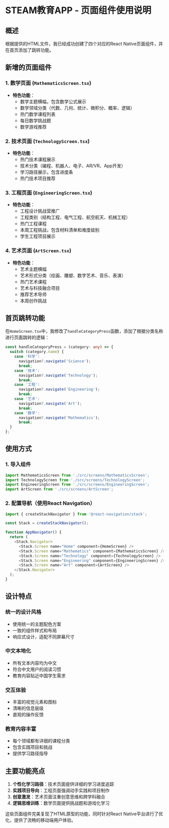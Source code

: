 # STEAM教育APP - 页面组件使用说明

## 概述

根据提供的HTML文件，我已经成功创建了四个对应的React Native页面组件，并在首页添加了跳转功能。

## 新增的页面组件

### 1. 数学页面 (`MathematicsScreen.tsx`)
- **特色功能**：
  - 数学主题横幅，包含数学公式展示
  - 数学领域分类（代数、几何、统计、微积分、概率、逻辑）
  - 热门数学课程列表
  - 每日数学挑战题
  - 数学游戏推荐

### 2. 技术页面 (`TechnologyScreen.tsx`)
- **特色功能**：
  - 热门技术课程展示
  - 技术分类（编程、机器人、电子、AR/VR、App开发）
  - 学习路径展示，包含进度条
  - 热门技术项目推荐

### 3. 工程页面 (`EngineeringScreen.tsx`)
- **特色功能**：
  - 工程设计挑战营推广
  - 工程类别（结构工程、电气工程、航空航天、机械工程）
  - 热门工程课程
  - 本周工程挑战，包含材料清单和难度级别
  - 学生工程项目展示

### 4. 艺术页面 (`ArtScreen.tsx`)
- **特色功能**：
  - 艺术主题横幅
  - 艺术形式分类（绘画、雕塑、数字艺术、音乐、表演）
  - 热门艺术课程
  - 艺术与科技融合项目
  - 推荐艺术导师
  - 本周创作挑战

## 首页跳转功能

在`HomeScreen.tsx`中，我修改了`handleCategoryPress`函数，添加了根据分类名称进行页面跳转的逻辑：

```typescript
const handleCategoryPress = (category: any) => {
  switch (category.name) {
    case '科学':
      navigation?.navigate('Science');
      break;
    case '技术':
      navigation?.navigate('Technology');
      break;
    case '工程':
      navigation?.navigate('Engineering');
      break;
    case '艺术':
      navigation?.navigate('Art');
      break;
    case '数学':
      navigation?.navigate('Mathematics');
      break;
  }
};
```

## 使用方式

### 1. 导入组件
```typescript
import MathematicsScreen from './src/screens/MathematicsScreen';
import TechnologyScreen from './src/screens/TechnologyScreen';
import EngineeringScreen from './src/screens/EngineeringScreen';
import ArtScreen from './src/screens/ArtScreen';
```

### 2. 配置导航（使用React Navigation）
```typescript
import { createStackNavigator } from '@react-navigation/stack';

const Stack = createStackNavigator();

function AppNavigator() {
  return (
    <Stack.Navigator>
      <Stack.Screen name="Home" component={HomeScreen} />
      <Stack.Screen name="Mathematics" component={MathematicsScreen} />
      <Stack.Screen name="Technology" component={TechnologyScreen} />
      <Stack.Screen name="Engineering" component={EngineeringScreen} />
      <Stack.Screen name="Art" component={ArtScreen} />
    </Stack.Navigator>
  );
}
```

## 设计特点

### 统一的设计风格
- 使用统一的主题配色方案
- 一致的组件样式和布局
- 响应式设计，适配不同屏幕尺寸

### 中文本地化
- 所有文本内容均为中文
- 符合中文用户的阅读习惯
- 教育内容贴近中国学生需求

### 交互体验
- 丰富的视觉元素和图标
- 清晰的信息层级
- 直观的操作反馈

### 教育内容丰富
- 每个领域都有详细的课程分类
- 包含实践项目和挑战
- 提供学习路径指导

## 主要功能亮点

1. **个性化学习路径**：技术页面提供详细的学习进度追踪
2. **实践项目导向**：工程页面强调动手实践和项目制作
3. **创意激发**：艺术页面注重创意思维和跨学科融合
4. **逻辑思维训练**：数学页面提供挑战题和游戏化学习

这些页面组件完美复现了HTML原型的功能，同时针对React Native平台进行了优化，提供了流畅的移动端用户体验。 
